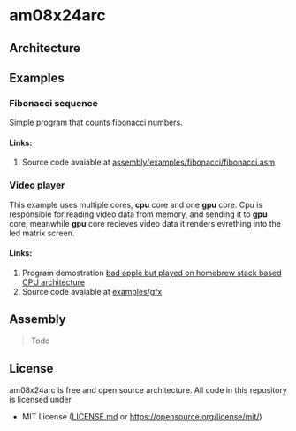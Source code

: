 # am08x24arc

## Architecture

## Examples
### Fibonacci sequence
Simple program that counts fibonacci numbers.

#### Links:
1. Source code avaiable at [assembly/examples/fibonacci/fibonacci.asm](https://github.com/AlexShukel/am08x24arc/blob/main/assembly/examples/fibonacci/fibonacci.asm)

### Video player
This example uses multiple cores, **cpu** core and one **gpu** core. Cpu is responsible for reading video data from memory, and sending it to **gpu** core, meanwhile **gpu** core recieves video data it renders evrething into the led matrix screen.

#### Links:
1. Program demostration [bad apple but played on homebrew stack based CPU architecture](https://youtu.be/f2nn0lIj7cs?si=6s3Qz-TR8DqL9LBK) <br>
2. Source code avaiable at [examples/gfx](https://github.com/AlexShukel/am08x24arc/tree/main/assembly/examples/gfx)

## Assembly
> Todo

## License
am08x24arc is free and open source architecture. All code in this repository is licensed under
- MIT License ([LICENSE.md](https://github.com/AlexShukel/am08x24arc/blob/main/LICENSE.md) or https://opensource.org/license/mit/)